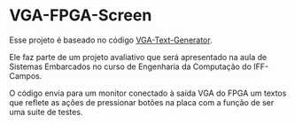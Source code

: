 # VGA-FPGA-Screen

Esse projeto é baseado no código [VGA-Text-Generator](https://github.com/Derek-X-Wang/VGA-Text-Generator).

Ele faz parte de um projeto avaliativo que será apresentado na aula de Sistemas Embarcados no curso de Engenharia da Computação do IFF-Campos.

O código envia para um monitor conectado à saída VGA do FPGA um textos que reflete as ações de pressionar botões na placa com a função de ser uma suite de testes.
